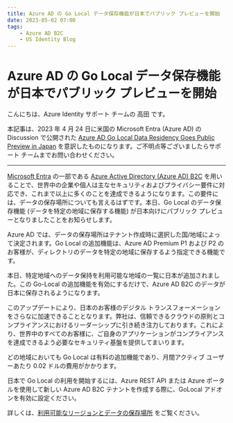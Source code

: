 ```yaml
---
title: Azure AD の Go Local データ保存機能が日本でパブリック プレビューを開始
date: 2023-05-02 07:00
tags:
    - Azure AD B2C
    - US Identity Blog
---
```


# Azure AD の Go Local データ保存機能が日本でパブリック プレビューを開始

こんにちは、Azure Identity サポート チームの 高田 です。

本記事は、2023 年 4 月 24 日に米国の Microsoft Entra (Azure AD) の Discussion で公開された [Azure AD Go Local Data Residency Goes Public Preview in Japan](https://techcommunity.microsoft.com/t5/microsoft-entra-azure-ad-blog/azure-ad-go-local-data-residency-goes-public-preview-in-japan/ba-p/3751028) を意訳したものになります。ご不明点等ございましたらサポート チームまでお問い合わせください。

---

[Microsoft Entra](https://www.microsoft.com/ja-jp/security/business/microsoft-entra) の一部である [Azure Active Directory (Azure AD) B2C](https://azure.microsoft.com/ja-jp/services/active-directory/external-identities/b2c/) を用いることで、世界中の企業や個人は主なセキュリティおよびプライバシー要件に対応でき、これまで以上に多くのことを達成できるようになります。この要件には、データの保存場所についても言えるはずです。本日、Go Local のデータ保存機能 (データを特定の地域に保存する機能) が日本向けにパブリック プレビューとなりましたことをお知らせします。

Azure AD では、データの保存場所はテナント作成時に選択した国/地域によって決定されます。Go Local の追加機能は、Azure AD Premium P1 および P2 のお客様が、ディレクトリのデータを特定の地域に保存するよう指定できる機能です。

本日、特定地域へのデータ保持を利用可能な地域の一覧に日本が追加されました。この Go-Local の追加機能を有効にするだけで、Azure AD B2C のデータが日本に保存されるようになります。

このアップデートにより、日本のお客様のデジタル トランスフォーメーションをさらなに加速できることとなります。弊社は、信頼できるクラウドの原則とコンプライアンスにおけるリーダーシップに引き続き注力しております。これにより、世界中のすべてのお客様に、ご自身のアプリケーションがコンプライアンスを達成できるよう必要なセキュリティ基盤を提供してまいります。 

どの地域においても Go Local は有料の追加機能であり、月間アクティブ ユーザーあたり 0.02 ドルの費用がかかります。

日本で Go Local の利用を開始するには、Azure REST API または Azure ポータルを使用して新しい Azure AD B2C テナントを作成する際に、GoLocal アドオンを有効に設定ください。

詳しくは、[利用可能なリージョンとデータの保存場所](https://learn.microsoft.com/ja-jp/azure/active-directory-b2c/data-residency#data-residency) をご覧ください。
